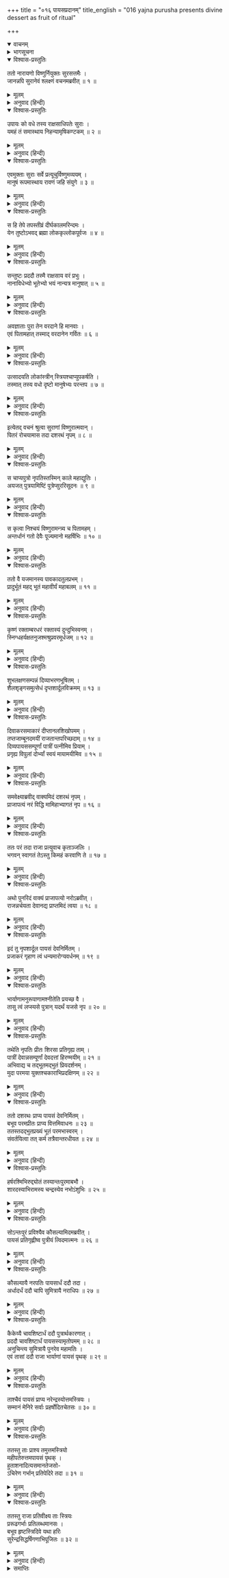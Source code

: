 +++
title = "०१६ पायसप्रदानम्"
title_english = "016 yajna purusha presents divine dessert as fruit of ritual"

+++
<details open><summary>वाचनम्</summary>
<div caption="श्रीराम-हरिसीताराममूर्ति-घनपाठिभ्यां वचनम्" class="audioEmbed" src="https://archive.org/download/Ramayana-recitation-Sriram-harisItArAmamUrti-Ghanapaati-v2/Kanda_1/Kanda_1_BK-016-Payasa_Pradhaanam.mp3"></div>
</details>

<details><summary>भागसूचना</summary>

16. देवताओंका श्रीहरिसे रावणवधके लिये मनुष्यरूपमें अवतीर्ण होनेको कहना, राजाके पुत्रेष्टि यज्ञमें अग्निकुण्डसे प्राजापत्य पुरुषका प्रकट होकर खीरअर्पण करना और उसे खाकर रानियोंका गर्भवती होना
</details>

<details open><summary>विश्वास-प्रस्तुतिः</summary>

ततो नारायणो विष्णुर्नियुक्तः सुरसत्तमैः ।  
जानन्नपि सुरानेवं श्लक्ष्णं वचनमब्रवीत् ॥ १ ॥
</details>

<details><summary>मूलम्</summary>

ततो नारायणो विष्णुर्नियुक्तः सुरसत्तमैः ।  
जानन्नपि सुरानेवं श्लक्ष्णं वचनमब्रवीत् ॥ १ ॥
</details>

<details><summary>अनुवाद (हिन्दी)</summary>

तदनन्तर उन श्रेष्ठ देवताओंद्वारा इस प्रकार रावणवधके लिये नियुक्त होनेपर सर्वव्यापी नारायणने रावणवधके उपायको जानते हुए भी देवताओंसे यह मधुर वचन कहा— ॥ १ ॥
</details>

<details open><summary>विश्वास-प्रस्तुतिः</summary>

उपायः को वधे तस्य राक्षसाधिपतेः सुराः ।  
यमहं तं समास्थाय निहन्यामृषिकण्टकम् ॥ २ ॥
</details>

<details><summary>मूलम्</summary>

उपायः को वधे तस्य राक्षसाधिपतेः सुराः ।  
यमहं तं समास्थाय निहन्यामृषिकण्टकम् ॥ २ ॥
</details>

<details><summary>अनुवाद (हिन्दी)</summary>

‘देवगण! राक्षसराज रावणके वधके लिये कौन-सा उपाय है, जिसका आश्रय लेकर मैं महर्षियोंके लिये कण्टकरूप उस निशाचरका वध करूँ?’ ॥ २ ॥
</details>

<details open><summary>विश्वास-प्रस्तुतिः</summary>

एवमुक्ताः सुराः सर्वे प्रत्यूचुर्विष्णुमव्ययम् ।  
मानुषं रूपमास्थाय रावणं जहि संयुगे ॥ ३ ॥
</details>

<details><summary>मूलम्</summary>

एवमुक्ताः सुराः सर्वे प्रत्यूचुर्विष्णुमव्ययम् ।  
मानुषं रूपमास्थाय रावणं जहि संयुगे ॥ ३ ॥
</details>

<details><summary>अनुवाद (हिन्दी)</summary>

उनके इस तरह पूछनेपर सब देवता उन अविनाशी भगवान् विष्णुसे बोले—‘प्रभो! आप मनुष्यका रूप धारण करके युद्धमें रावणको मार डालिये ॥ ३ ॥
</details>

<details open><summary>विश्वास-प्रस्तुतिः</summary>

स हि तेपे तपस्तीव्रं दीर्घकालमरिन्दमः ।  
येन तुष्टोऽभवद् ब्रह्मा लोककृल्लोकपूर्वजः ॥ ४ ॥
</details>

<details><summary>मूलम्</summary>

स हि तेपे तपस्तीव्रं दीर्घकालमरिन्दमः ।  
येन तुष्टोऽभवद् ब्रह्मा लोककृल्लोकपूर्वजः ॥ ४ ॥
</details>

<details><summary>अनुवाद (हिन्दी)</summary>

‘उस शत्रुदमन निशाचरने दीर्घकालतक तीव्र तपस्या की थी, जिससे सब लोगोंके पूर्वज लोकस्रष्टा ब्रह्माजी उसपर प्रसन्न हो गये ॥ ४ ॥
</details>

<details open><summary>विश्वास-प्रस्तुतिः</summary>

सन्तुष्टः प्रददौ तस्मै राक्षसाय वरं प्रभुः ।  
नानाविधेभ्यो भूतेभ्यो भयं नान्यत्र मानुषात् ॥ ५ ॥
</details>

<details><summary>मूलम्</summary>

सन्तुष्टः प्रददौ तस्मै राक्षसाय वरं प्रभुः ।  
नानाविधेभ्यो भूतेभ्यो भयं नान्यत्र मानुषात् ॥ ५ ॥
</details>

<details><summary>अनुवाद (हिन्दी)</summary>

‘उसपर संतुष्ट हुए भगवान् ब्रह्माने उस राक्षसको यह वर दिया कि तुम्हें नाना प्रकारके प्राणियोंमेंसे मनुष्यके सिवा और किसीसे भय नहीं है ॥ ५ ॥
</details>

<details open><summary>विश्वास-प्रस्तुतिः</summary>

अवज्ञाताः पुरा तेन वरदाने हि मानवाः ।  
एवं पितामहात् तस्माद् वरदानेन गर्वितः ॥ ६ ॥
</details>

<details><summary>मूलम्</summary>

अवज्ञाताः पुरा तेन वरदाने हि मानवाः ।  
एवं पितामहात् तस्माद् वरदानेन गर्वितः ॥ ६ ॥
</details>

<details><summary>अनुवाद (हिन्दी)</summary>

‘पूर्वकालमें वरदान लेते समय उस राक्षसने मनुष्योंको दुर्बल समझकर उनकी अवहेलना कर दी थी । इस प्रकार पितामहसे मिले हुए वरदानके कारण उसका घमण्ड बढ़ गया है ॥ ६ ॥
</details>

<details open><summary>विश्वास-प्रस्तुतिः</summary>

उत्सादयति लोकांस्त्रीन् स्त्रियश्चाप्युपकर्षति ।  
तस्मात् तस्य वधो दृष्टो मानुषेभ्यः परन्तप ॥ ७ ॥
</details>

<details><summary>मूलम्</summary>

उत्सादयति लोकांस्त्रीन् स्त्रियश्चाप्युपकर्षति ।  
तस्मात् तस्य वधो दृष्टो मानुषेभ्यः परन्तप ॥ ७ ॥
</details>

<details><summary>अनुवाद (हिन्दी)</summary>

‘शत्रुओंको संताप देनेवाले देव! वह तीनों लोकोंको पीड़ा देता और स्त्रियोंका भी अपहरण कर लेता है;अतः उसका वध मनुष्यके हाथसे ही निश्चित हुआ है’ ॥ ७ ॥
</details>

<details open><summary>विश्वास-प्रस्तुतिः</summary>

इत्येतद् वचनं श्रुत्वा सुराणां विष्णुरात्मवान् ।  
पितरं रोचयामास तदा दशरथं नृपम् ॥ ८ ॥
</details>

<details><summary>मूलम्</summary>

इत्येतद् वचनं श्रुत्वा सुराणां विष्णुरात्मवान् ।  
पितरं रोचयामास तदा दशरथं नृपम् ॥ ८ ॥
</details>

<details><summary>अनुवाद (हिन्दी)</summary>

समस्त जीवात्माओंको वशमें रखनेवाले भगवान् विष्णुने देवताओंकी यह बात सुनकर अवतारकालमें राजा दशरथको ही पिता बनानेकी इच्छा की ॥ ८ ॥
</details>

<details open><summary>विश्वास-प्रस्तुतिः</summary>

स चाप्यपुत्रो नृपतिस्तस्मिन् काले महाद्युतिः ।  
अयजत् पुत्रयामिष्टिं पुत्रेप्सुररिसूदनः ॥ ९ ॥
</details>

<details><summary>मूलम्</summary>

स चाप्यपुत्रो नृपतिस्तस्मिन् काले महाद्युतिः ।  
अयजत् पुत्रयामिष्टिं पुत्रेप्सुररिसूदनः ॥ ९ ॥
</details>

<details><summary>अनुवाद (हिन्दी)</summary>

उसी समय वे शत्रुसूदन महातेजस्वी नरेश पुत्रहीन होनेके कारण पुत्रप्राप्तिकी इच्छासे पुत्रेष्टियज्ञ कर रहे थे ॥ ९ ॥
</details>

<details open><summary>विश्वास-प्रस्तुतिः</summary>

स कृत्वा निश्चयं विष्णुरामन्त्र्य च पितामहम् ।  
अन्तर्धानं गतो देवैः पूज्यमानो महर्षिभिः ॥ १० ॥
</details>

<details><summary>मूलम्</summary>

स कृत्वा निश्चयं विष्णुरामन्त्र्य च पितामहम् ।  
अन्तर्धानं गतो देवैः पूज्यमानो महर्षिभिः ॥ १० ॥
</details>

<details><summary>अनुवाद (हिन्दी)</summary>

उन्हें पिता बनानेका निश्चय करके भगवान् विष्णु पितामहकी अनुमति ले देवताओं और महर्षियोंसे पूजित हो वहाँसे अन्तर्धान हो गये ॥ १० ॥
</details>

<details open><summary>विश्वास-प्रस्तुतिः</summary>

ततो वै यजमानस्य पावकादतुलप्रभम् ।  
प्रादुर्भूतं महद् भूतं महावीर्यं महाबलम् ॥ ११ ॥
</details>

<details><summary>मूलम्</summary>

ततो वै यजमानस्य पावकादतुलप्रभम् ।  
प्रादुर्भूतं महद् भूतं महावीर्यं महाबलम् ॥ ११ ॥
</details>

<details><summary>अनुवाद (हिन्दी)</summary>

तत्पश्चात् पुत्रेष्टि यज्ञ करते हुए राजा दशरथके यज्ञमें अग्निकुण्डसे एक विशालकाय पुरुष प्रकट हुआ । उसके शरीरमें इतना प्रकाश था, जिसकी कहीं तुलना नहीं थी । उसका बल-पराक्रम महान् था ॥ ११ ॥
</details>

<details open><summary>विश्वास-प्रस्तुतिः</summary>

कृष्णं रक्ताम्बरधरं रक्तास्यं दुन्दुभिस्वनम् ।  
स्निग्धहर्यक्षतनुजश्मश्रुप्रवरमूर्धजम् ॥ १२ ॥
</details>

<details><summary>मूलम्</summary>

कृष्णं रक्ताम्बरधरं रक्तास्यं दुन्दुभिस्वनम् ।  
स्निग्धहर्यक्षतनुजश्मश्रुप्रवरमूर्धजम् ॥ १२ ॥
</details>

<details><summary>अनुवाद (हिन्दी)</summary>

उसकी अंगकान्ति काले रंगकी थी । उसने अपने शरीरपर लाल वस्त्र धारण कर रखा था । उसका मुख भी लाल ही था । उसकी वाणीसे दुन्दुभिके समान गम्भीर ध्वनि प्रकट होती थी । उसके रोम, दाढ़ी-मूँछ और बड़े-बड़े केश चिकने और सिंहके समान थे ॥ १२ ॥
</details>

<details open><summary>विश्वास-प्रस्तुतिः</summary>

शुभलक्षणसम्पन्नं दिव्याभरणभूषितम् ।  
शैलशृङ्गसमुत्सेधं दृप्तशार्दूलविक्रमम् ॥ १३ ॥
</details>

<details><summary>मूलम्</summary>

शुभलक्षणसम्पन्नं दिव्याभरणभूषितम् ।  
शैलशृङ्गसमुत्सेधं दृप्तशार्दूलविक्रमम् ॥ १३ ॥
</details>

<details><summary>अनुवाद (हिन्दी)</summary>

वह शुभ लक्षणोंसे सम्पन्न, दिव्य आभूषणोंसे विभूषित, शैलशिखरके समान ऊँचा तथा गर्वीले सिंहके समान चलनेवाला था ॥ १३ ॥
</details>

<details open><summary>विश्वास-प्रस्तुतिः</summary>

दिवाकरसमाकारं दीप्तानलशिखोपमम् ।  
तप्तजाम्बूनदमयीं राजतान्तपरिच्छदाम् ॥ १४ ॥  
दिव्यपायससम्पूर्णां पात्रीं पत्नीमिव प्रियाम् ।  
प्रगृह्य विपुलां दोर्भ्यां स्वयं मायामयीमिव ॥ १५ ॥
</details>

<details><summary>मूलम्</summary>

दिवाकरसमाकारं दीप्तानलशिखोपमम् ।  
तप्तजाम्बूनदमयीं राजतान्तपरिच्छदाम् ॥ १४ ॥  
दिव्यपायससम्पूर्णां पात्रीं पत्नीमिव प्रियाम् ।  
प्रगृह्य विपुलां दोर्भ्यां स्वयं मायामयीमिव ॥ १५ ॥
</details>

<details><summary>अनुवाद (हिन्दी)</summary>

उसकी आकृति सूर्यके समान तेजोमयी थी । वह प्रज्वलित अग्निकी लपटोंके समान देदीप्यमान हो रहा था । उसके हाथमें तपाये हुए जाम्बूनद नामक सुवर्णकी बनी हुई परात थी, जो चाँदीके ढक्कनसे ढँकी हुई थी । वह (परात) थाली बहुत बड़ी थी और दिव्य खीरसे भरी हुई थी । उसे उस पुरुषने स्वयं अपनी दोनों भुजाओं पर इस तरह उठा रखा था, मानो कोई रसिक अपनी प्रियतमा पत्नीको अङ्कमें लिये हुए हो । वह अद्भुत परात मायामयी-सी जान पड़ती थी ॥ १४-१५ ॥
</details>

<details open><summary>विश्वास-प्रस्तुतिः</summary>

समवेक्ष्याब्रवीद् वाक्यमिदं दशरथं नृपम् ।  
प्राजापत्यं नरं विद्धि मामिहाभ्यागतं नृप ॥ १६ ॥
</details>

<details><summary>मूलम्</summary>

समवेक्ष्याब्रवीद् वाक्यमिदं दशरथं नृपम् ।  
प्राजापत्यं नरं विद्धि मामिहाभ्यागतं नृप ॥ १६ ॥
</details>

<details><summary>अनुवाद (हिन्दी)</summary>

उसने राजा दशरथकी ओर देखकर कहा—‘नरेश्वर! मुझे प्रजापतिलोकका पुरुष जानो । मैं प्रजापतिकी ही आज्ञासे यहाँ आया हूँ’ ॥ १६ ॥
</details>

<details open><summary>विश्वास-प्रस्तुतिः</summary>

ततः परं तदा राजा प्रत्युवाच कृताञ्जलिः ।  
भगवन् स्वागतं तेऽस्तु किमहं करवाणि ते ॥ १७ ॥
</details>

<details><summary>मूलम्</summary>

ततः परं तदा राजा प्रत्युवाच कृताञ्जलिः ।  
भगवन् स्वागतं तेऽस्तु किमहं करवाणि ते ॥ १७ ॥
</details>

<details><summary>अनुवाद (हिन्दी)</summary>

तब राजा दशरथने हाथ जोड़कर उससे कहा— ‘भगवन्! आपका स्वागत है । कहिये, मैं आपकी क्या सेवा करूँ? ॥ १७ ॥
</details>

<details open><summary>विश्वास-प्रस्तुतिः</summary>

अथो पुनरिदं वाक्यं प्राजापत्यो नरोऽब्रवीत् ।  
राजन्नर्चयता देवानद्य प्राप्तमिदं त्वया ॥ १८ ॥
</details>

<details><summary>मूलम्</summary>

अथो पुनरिदं वाक्यं प्राजापत्यो नरोऽब्रवीत् ।  
राजन्नर्चयता देवानद्य प्राप्तमिदं त्वया ॥ १८ ॥
</details>

<details><summary>अनुवाद (हिन्दी)</summary>

फिर उस प्राजापत्य पुरुषने पुनः यह बात कही—‘राजन्! तुम देवताओंकी आराधना करते हो; इसीलिये तुम्हें आज यह वस्तु प्राप्त हुई है ॥ १८ ॥
</details>

<details open><summary>विश्वास-प्रस्तुतिः</summary>

इदं तु नृपशार्दूल पायसं देवनिर्मितम् ।  
प्रजाकरं गृहाण त्वं धन्यमारोग्यवर्धनम् ॥ १९ ॥
</details>

<details><summary>मूलम्</summary>

इदं तु नृपशार्दूल पायसं देवनिर्मितम् ।  
प्रजाकरं गृहाण त्वं धन्यमारोग्यवर्धनम् ॥ १९ ॥
</details>

<details><summary>अनुवाद (हिन्दी)</summary>

‘नृपश्रेष्ठ! यह देवताओंकी बनायी हुई खीर है, जो संतानकी प्राप्ति करानेवाली है । तुम इसे ग्रहण करो । यह धन और आरोग्यकी भी वृद्धि करनेवाली है ॥ १९ ॥
</details>

<details open><summary>विश्वास-प्रस्तुतिः</summary>

भार्याणामनुरूपाणामश्नीतेति प्रयच्छ वै ।  
तासु त्वं लप्स्यसे पुत्रान् यदर्थं यजसे नृप ॥ २० ॥
</details>

<details><summary>मूलम्</summary>

भार्याणामनुरूपाणामश्नीतेति प्रयच्छ वै ।  
तासु त्वं लप्स्यसे पुत्रान् यदर्थं यजसे नृप ॥ २० ॥
</details>

<details><summary>अनुवाद (हिन्दी)</summary>

‘राजन्! यह खीर अपनी योग्य पत्नियोंको दो और कहो—‘तुमलोग इसे खाओ ।’ ऐसा करनेपर उनके गर्भसे आपको अनेक पुत्रोंकी प्राप्ति होगी, जिनके लिये तुम यह यज्ञ कर रहे हो’ ॥ २० ॥
</details>

<details open><summary>विश्वास-प्रस्तुतिः</summary>

तथेति नृपतिः प्रीतः शिरसा प्रतिगृह्य ताम् ।  
पात्रीं देवान्नसम्पूर्णां देवदत्तां हिरण्मयीम् ॥ २१ ॥  
अभिवाद्य च तद्भूतमद्भुतं प्रियदर्शनम् ।  
मुदा परमया युक्तश्चकाराभिप्रदक्षिणम् ॥ २२ ॥
</details>

<details><summary>मूलम्</summary>

तथेति नृपतिः प्रीतः शिरसा प्रतिगृह्य ताम् ।  
पात्रीं देवान्नसम्पूर्णां देवदत्तां हिरण्मयीम् ॥ २१ ॥  
अभिवाद्य च तद्भूतमद्भुतं प्रियदर्शनम् ।  
मुदा परमया युक्तश्चकाराभिप्रदक्षिणम् ॥ २२ ॥
</details>

<details><summary>अनुवाद (हिन्दी)</summary>

राजाने प्रसन्नतापूर्वक ‘बहुत अच्छा’ कहकर उस दिव्य पुरुषकी दी हुई देवान्नसे परिपूर्ण सोनेकी थालीको लेकर उसे अपने मस्तकपर धारण किया । फिर उस अद्भुत एवं प्रियदर्शन पुरुषको प्रणाम करके बड़े आनन्दके साथ उसकी परिक्रमा की ॥ २१-२२ ॥
</details>

<details open><summary>विश्वास-प्रस्तुतिः</summary>

ततो दशरथः प्राप्य पायसं देवनिर्मितम् ।  
बभूव परमप्रीतः प्राप्य वित्तमिवाधनः ॥ २३ ॥  
ततस्तदद्भुतप्रख्यं भूतं परमभास्वरम् ।  
संवर्तयित्वा तत् कर्म तत्रैवान्तरधीयत ॥ २४ ॥
</details>

<details><summary>मूलम्</summary>

ततो दशरथः प्राप्य पायसं देवनिर्मितम् ।  
बभूव परमप्रीतः प्राप्य वित्तमिवाधनः ॥ २३ ॥  
ततस्तदद्भुतप्रख्यं भूतं परमभास्वरम् ।  
संवर्तयित्वा तत् कर्म तत्रैवान्तरधीयत ॥ २४ ॥
</details>

<details><summary>अनुवाद (हिन्दी)</summary>

इस प्रकार देवताओंकी बनायी हुई उस खीरको पाकर राजा दशरथ बहुत प्रसन्न हुए, मानो निर्धनको धन मिल गया हो । इसके बाद वह परम तेजस्वी अद्भुत पुरुष अपना वह काम पूरा करके वहीं अन्तर्धान हो गया ॥ २३-२४ ॥
</details>

<details open><summary>विश्वास-प्रस्तुतिः</summary>

हर्षरश्मिभिरुद्द्योतं तस्यान्तःपुरमाबभौ ।  
शारदस्याभिरामस्य चन्द्रस्येव नभोऽंशुभिः ॥ २५ ॥
</details>

<details><summary>मूलम्</summary>

हर्षरश्मिभिरुद्द्योतं तस्यान्तःपुरमाबभौ ।  
शारदस्याभिरामस्य चन्द्रस्येव नभोऽंशुभिः ॥ २५ ॥
</details>

<details><summary>अनुवाद (हिन्दी)</summary>

उस समय राजाके अन्तःपुरकी स्त्रियाँ हर्षोल्लाससे बढ़ी हुई कान्तिमयी किरणोंसे प्रकाशित हो ठीक उसी तरह शोभा पाने लगीं, जैसे शरत्कालके नयनाभिराम चन्द्रमाकी रम्य रश्मियोंसे उद्भासित होनेवाला आकाश सुशोभित होता है ॥ २५ ॥
</details>

<details open><summary>विश्वास-प्रस्तुतिः</summary>

सोऽन्तःपुरं प्रविश्यैव कौसल्यामिदमब्रवीत् ।  
पायसं प्रतिगृह्णीष्व पुत्रीयं त्विदमात्मनः ॥ २६ ॥
</details>

<details><summary>मूलम्</summary>

सोऽन्तःपुरं प्रविश्यैव कौसल्यामिदमब्रवीत् ।  
पायसं प्रतिगृह्णीष्व पुत्रीयं त्विदमात्मनः ॥ २६ ॥
</details>

<details><summary>अनुवाद (हिन्दी)</summary>

राजा दशरथ वह खीर लेकर अन्तःपुरमें गये और कौसल्यासे बोले—‘देवि! यह अपने लिये पुत्रकी प्राप्ति करानेवाली खीर ग्रहण करो’ ॥ २६ ॥
</details>

<details open><summary>विश्वास-प्रस्तुतिः</summary>

कौसल्यायै नरपतिः पायसार्धं ददौ तदा ।  
अर्धादर्धं ददौ चापि सुमित्रायै नराधिपः ॥ २७ ॥
</details>

<details><summary>मूलम्</summary>

कौसल्यायै नरपतिः पायसार्धं ददौ तदा ।  
अर्धादर्धं ददौ चापि सुमित्रायै नराधिपः ॥ २७ ॥
</details>

<details><summary>अनुवाद (हिन्दी)</summary>

ऐसा कहकर नरेशने उस समय उस खीरका आधा भाग महारानी कौसल्याको दे दिया । फिर बचे हुए आधेका आधा भाग रानी सुमित्राको अर्पण किया ॥ २७ ॥
</details>

<details open><summary>विश्वास-प्रस्तुतिः</summary>

कैकेय्यै चावशिष्टार्धं ददौ पुत्रार्थकारणात् ।  
प्रददौ चावशिष्टार्धं पायसस्यामृतोपमम् ॥ २८ ॥  
अनुचिन्त्य सुमित्रायै पुनरेव महामतिः ।  
एवं तासां ददौ राजा भार्याणां पायसं पृथक् ॥ २९ ॥
</details>

<details><summary>मूलम्</summary>

कैकेय्यै चावशिष्टार्धं ददौ पुत्रार्थकारणात् ।  
प्रददौ चावशिष्टार्धं पायसस्यामृतोपमम् ॥ २८ ॥  
अनुचिन्त्य सुमित्रायै पुनरेव महामतिः ।  
एवं तासां ददौ राजा भार्याणां पायसं पृथक् ॥ २९ ॥
</details>

<details><summary>अनुवाद (हिन्दी)</summary>

उन दोनोंको देनेके बाद जितनी खीर बच रही, उसका आधा भाग तो उन्होंने पुत्रप्राप्तिके उद्देश्यसे कैकेयीको दे दिया । तत्पश्चात् उस खीरका जो अवशिष्ट आधा भाग था, उस अमृतोपम भागको महाबुद्धिमान् नरेशने कुछ सोच-विचारकर पुनः सुमित्राको ही अर्पित कर दिया । इस प्रकार राजाने अपनी सभी रानियोंको अलग-अलग खीर बाँट दी ॥ २८-२९ ॥
</details>

<details open><summary>विश्वास-प्रस्तुतिः</summary>

ताश्चैवं पायसं प्राप्य नरेन्द्रस्योत्तमस्त्रियः ।  
सम्मानं मेनिरे सर्वाः प्रहर्षोदितचेतसः ॥ ३० ॥
</details>

<details><summary>मूलम्</summary>

ताश्चैवं पायसं प्राप्य नरेन्द्रस्योत्तमस्त्रियः ।  
सम्मानं मेनिरे सर्वाः प्रहर्षोदितचेतसः ॥ ३० ॥
</details>

<details><summary>अनुवाद (हिन्दी)</summary>

महाराजकी उन सभी साध्वी रानियोंने उनके हाथसे वह खीर पाकर अपना सम्मान समझा । उनके चित्तमें अत्यन्त हर्षोल्लास छा गया ॥ ३० ॥
</details>

<details open><summary>विश्वास-प्रस्तुतिः</summary>

ततस्तु ताः प्राश्य तमुत्तमस्त्रियो  
महीपतेरुत्तमपायसं पृथक् ।  
हुताशनादित्यसमानतेजसो-  
ऽचिरेण गर्भान् प्रतिपेदिरे तदा ॥ ३१ ॥
</details>

<details><summary>मूलम्</summary>

ततस्तु ताः प्राश्य तमुत्तमस्त्रियो  
महीपतेरुत्तमपायसं पृथक् ।  
हुताशनादित्यसमानतेजसो-  
ऽचिरेण गर्भान् प्रतिपेदिरे तदा ॥ ३१ ॥
</details>

<details><summary>अनुवाद (हिन्दी)</summary>

उस उत्तम खीरको खाकर महाराजकी उन तीनों साध्वी महारानियोंने शीघ्र ही पृथक्-पृथक् गर्भ धारण किया । उनके वे गर्भ अग्नि और सूर्यके समान तेजस्वी थे ॥ ३१ ॥
</details>

<details open><summary>विश्वास-प्रस्तुतिः</summary>

ततस्तु राजा प्रतिवीक्ष्य ताः स्त्रियः  
प्ररूढगर्भाः प्रतिलब्धमानसः ।  
बभूव हृष्टस्त्रिदिवे यथा हरिः  
सुरेन्द्रसिद्धर्षिगणाभिपूजितः ॥ ३२ ॥
</details>

<details><summary>मूलम्</summary>

ततस्तु राजा प्रतिवीक्ष्य ताः स्त्रियः  
प्ररूढगर्भाः प्रतिलब्धमानसः ।  
बभूव हृष्टस्त्रिदिवे यथा हरिः  
सुरेन्द्रसिद्धर्षिगणाभिपूजितः ॥ ३२ ॥
</details>

<details><summary>अनुवाद (हिन्दी)</summary>

तदनन्तर अपनी उन रानियोंको गर्भवती देख राजा दशरथको बड़ी प्रसन्नता हुई । उन्होंने समझा, मेरा मनोरथ सफल हो गया । जैसे स्वर्गमें इन्द्र, सिद्ध तथा ऋषियोंसे पूजित हो श्रीहरि प्रसन्न होते हैं, उसी प्रकार भूतलमें देवेन्द्र, सिद्ध तथा महर्षियोंसे सम्मानित हो राजा दशरथ संतुष्ट हुए थे ॥ ३२ ॥
</details>

<details><summary>समाप्तिः</summary>

इत्यार्षे श्रीमद्रामायणे वाल्मीकीये आदिकाव्ये बालकाण्डे षोडशः सर्गः ॥ १६ ॥  
इस प्रकार श्रीवाल्मीकिनिर्मित आर्षरामायण आदिकाव्यके बालकाण्डमें सोलहवाँ सर्ग पूरा हुआ ॥ १६ ॥
</details>

